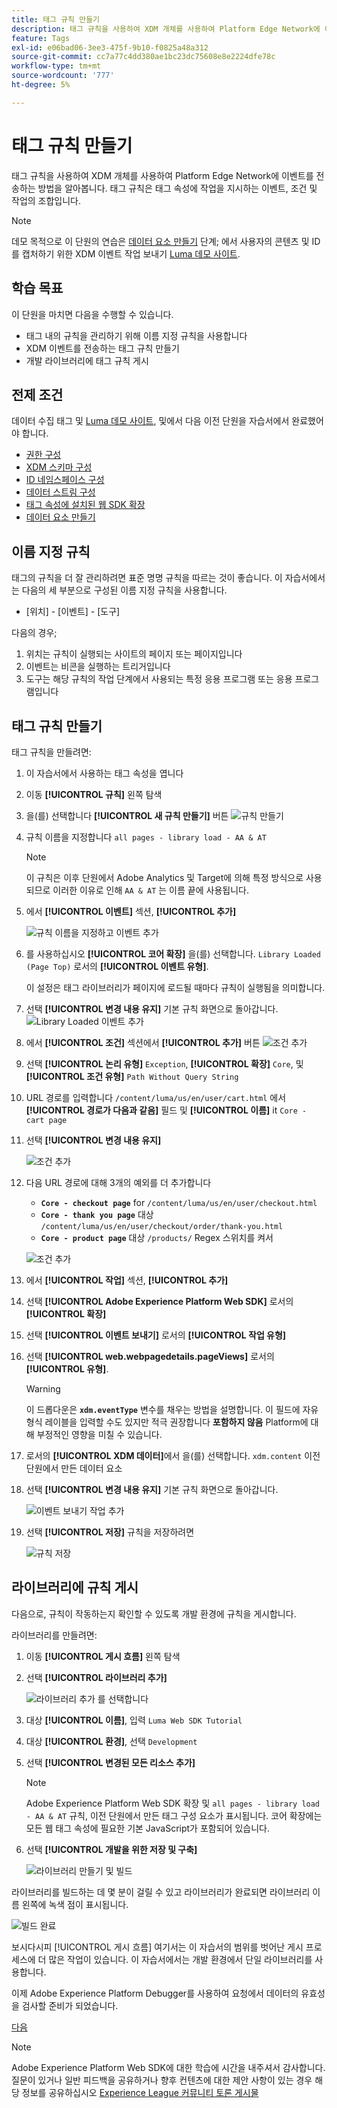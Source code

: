 ```yaml
---
title: 태그 규칙 만들기
description: 태그 규칙을 사용하여 XDM 개체를 사용하여 Platform Edge Network에 이벤트를 전송하는 방법을 알아봅니다. 이 단원은 웹 SDK를 사용하여 Adobe Experience Cloud 구현 자습서의 일부입니다.
feature: Tags
exl-id: e06bad06-3ee3-475f-9b10-f0825a48a312
source-git-commit: cc7a77c4dd380ae1bc23dc75608e8e2224dfe78c
workflow-type: tm+mt
source-wordcount: '777'
ht-degree: 5%

---
```


# 태그 규칙 만들기

태그 규칙을 사용하여 XDM 개체를 사용하여 Platform Edge Network에 이벤트를 전송하는 방법을 알아봅니다. 태그 규칙은 태그 속성에 작업을 지시하는 이벤트, 조건 및 작업의 조합입니다.

>[!NOTE]
>
> 데모 목적으로 이 단원의 연습은 [데이터 요소 만들기](create-data-elements.md) 단계; 에서 사용자의 콘텐츠 및 ID를 캡처하기 위한 XDM 이벤트 작업 보내기 [Luma 데모 사이트](https://luma.enablementadobe.com/content/luma/us/en.html).


## 학습 목표

이 단원을 마치면 다음을 수행할 수 있습니다.

* 태그 내의 규칙을 관리하기 위해 이름 지정 규칙을 사용합니다
* XDM 이벤트를 전송하는 태그 규칙 만들기
* 개발 라이브러리에 태그 규칙 게시


## 전제 조건

데이터 수집 태그 및 [Luma 데모 사이트](https://luma.enablementadobe.com/content/luma/us/en.html), 및에서 다음 이전 단원을 자습서에서 완료했어야 합니다.

* [권한 구성](configure-permissions.md)
* [XDM 스키마 구성](configure-schemas.md)
* [ID 네임스페이스 구성](configure-identities.md)
* [데이터 스트림 구성](configure-datastream.md)
* [태그 속성에 설치된 웹 SDK 확장](install-web-sdk.md)
* [데이터 요소 만들기](create-data-elements.md)

## 이름 지정 규칙

태그의 규칙을 더 잘 관리하려면 표준 명명 규칙을 따르는 것이 좋습니다. 이 자습서에서는 다음의 세 부분으로 구성된 이름 지정 규칙을 사용합니다.

* [위치] - [이벤트] - [도구]

다음의 경우;

1. 위치는 규칙이 실행되는 사이트의 페이지 또는 페이지입니다
1. 이벤트는 비콘을 실행하는 트리거입니다
1. 도구는 해당 규칙의 작업 단계에서 사용되는 특정 응용 프로그램 또는 응용 프로그램입니다


## 태그 규칙 만들기

태그 규칙을 만들려면:

1. 이 자습서에서 사용하는 태그 속성을 엽니다
1. 이동 **[!UICONTROL 규칙]** 왼쪽 탐색
1. 을(를) 선택합니다 **[!UICONTROL 새 규칙 만들기]** 버튼
   ![규칙 만들기](assets/rules-create.png)
1. 규칙 이름을 지정합니다 `all pages - library load - AA & AT`

   >[!NOTE]
   >
   > 이 규칙은 이후 단원에서 Adobe Analytics 및 Target에 의해 특정 방식으로 사용되므로 이러한 이유로 인해 `AA & AT` 는 이름 끝에 사용됩니다.

1. 에서 **[!UICONTROL 이벤트]** 섹션, **[!UICONTROL 추가]**

   ![규칙 이름을 지정하고 이벤트 추가](assets/rule-name.png)
1. 를 사용하십시오 **[!UICONTROL 코어 확장]** 을(를) 선택합니다. `Library Loaded (Page Top)` 로서의 **[!UICONTROL 이벤트 유형]**.

   이 설정은 태그 라이브러리가 페이지에 로드될 때마다 규칙이 실행됨을 의미합니다.
1. 선택 **[!UICONTROL 변경 내용 유지]** 기본 규칙 화면으로 돌아갑니다.
   ![Library Loaded 이벤트 추가](assets/rule-event-pagetop.png)
1. 에서 **[!UICONTROL 조건]** 섹션에서 **[!UICONTROL 추가]** 버튼
   ![조건 추가](assets/rules-add-conditions.png)
1. 선택 **[!UICONTROL 논리 유형]** `Exception`, **[!UICONTROL 확장]** `Core`, 및 **[!UICONTROL 조건 유형]** `Path Without Query String`
1. URL 경로를 입력합니다 `/content/luma/us/en/user/cart.html` 에서 **[!UICONTROL 경로가 다음과 같음]** 필드 및 **[!UICONTROL 이름]** it `Core - cart page`
1. 선택 **[!UICONTROL 변경 내용 유지]**

   ![조건 추가](assets/rule-condition-exception.png)
1. 다음 URL 경로에 대해 3개의 예외를 더 추가합니다

   * **`Core - checkout page`** for `/content/luma/us/en/user/checkout.html`
   * **`Core - thank you page`** 대상 `/content/luma/us/en/user/checkout/order/thank-you.html`
   * **`Core - product page`** 대상 `/products/` Regex 스위치를 켜서

   ![조건 추가](assets/rule-condition-exception-all.png)

1. 에서 **[!UICONTROL 작업]** 섹션, **[!UICONTROL 추가]**
1. 선택 **[!UICONTROL Adobe Experience Platform Web SDK]** 로서의 **[!UICONTROL 확장]**
1. 선택 **[!UICONTROL 이벤트 보내기]** 로서의 **[!UICONTROL 작업 유형]**
1. 선택 **[!UICONTROL web.webpagedetails.pageViews]** 로서의 **[!UICONTROL 유형]**.

   >[!WARNING]
   >
   > 이 드롭다운은 **`xdm.eventType`** 변수를 채우는 방법을 설명합니다. 이 필드에 자유 형식 레이블을 입력할 수도 있지만 적극 권장합니다 **포함하지 않음** Platform에 대해 부정적인 영향을 미칠 수 있습니다.

1. 로서의 **[!UICONTROL XDM 데이터]**&#x200B;에서 을(를) 선택합니다. `xdm.content` 이전 단원에서 만든 데이터 요소
1. 선택 **[!UICONTROL 변경 내용 유지]** 기본 규칙 화면으로 돌아갑니다.

   ![이벤트 보내기 작업 추가](assets/rule-set-action-xdm.png)
1. 선택 **[!UICONTROL 저장]** 규칙을 저장하려면

   ![규칙 저장](assets/rule-save.png)

## 라이브러리에 규칙 게시

다음으로, 규칙이 작동하는지 확인할 수 있도록 개발 환경에 규칙을 게시합니다.

라이브러리를 만들려면:

1. 이동 **[!UICONTROL 게시 흐름]** 왼쪽 탐색
1. 선택 **[!UICONTROL 라이브러리 추가]**

   ![라이브러리 추가 를 선택합니다](assets/rule-publish-library.png)
1. 대상 **[!UICONTROL 이름]**, 입력 `Luma Web SDK Tutorial`
1. 대상 **[!UICONTROL 환경]**, 선택 `Development`
1. 선택  **[!UICONTROL 변경된 모든 리소스 추가]**

   >[!NOTE]
   >
   >    Adobe Experience Platform Web SDK 확장 및 `all pages - library load - AA & AT` 규칙, 이전 단원에서 만든 태그 구성 요소가 표시됩니다. 코어 확장에는 모든 웹 태그 속성에 필요한 기본 JavaScript가 포함되어 있습니다.

1. 선택 **[!UICONTROL 개발을 위한 저장 및 구축]**

   ![라이브러리 만들기 및 빌드](assets/rule-publish-add-all-changes.png)

라이브러리를 빌드하는 데 몇 분이 걸릴 수 있고 라이브러리가 완료되면 라이브러리 이름 왼쪽에 녹색 점이 표시됩니다.

![빌드 완료](assets/rule-publish-success.png)

보시다시피 [!UICONTROL 게시 흐름] 여기서는 이 자습서의 범위를 벗어난 게시 프로세스에 더 많은 작업이 있습니다. 이 자습서에서는 개발 환경에서 단일 라이브러리를 사용합니다.

이제 Adobe Experience Platform Debugger를 사용하여 요청에서 데이터의 유효성을 검사할 준비가 되었습니다.

[다음 ](validate-with-debugger.md)

>[!NOTE]
>
>Adobe Experience Platform Web SDK에 대한 학습에 시간을 내주셔서 감사합니다. 질문이 있거나 일반 피드백을 공유하거나 향후 컨텐츠에 대한 제안 사항이 있는 경우 해당 정보를 공유하십시오 [Experience League 커뮤니티 토론 게시물](https://experienceleaguecommunities.adobe.com/t5/adobe-experience-platform-launch/tutorial-discussion-implement-adobe-experience-cloud-with-web/td-p/444996)
